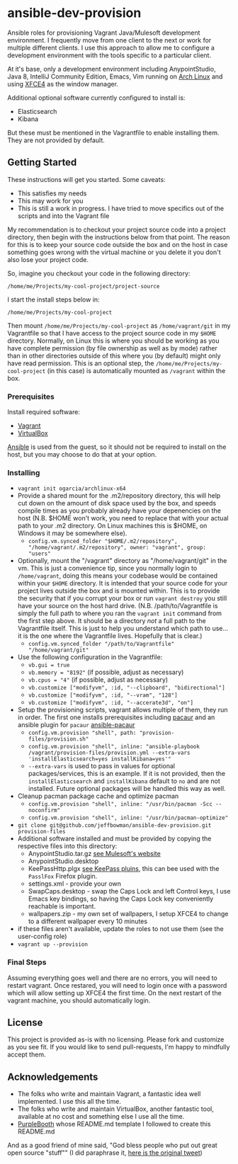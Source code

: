 # ansible-dev-provision

Ansible roles for provisioning Vagrant Java/Mulesoft development
environment. I frequently move from one client to the next or work for
multiple different clients. I use this approach to allow me to
configure a development environment with the tools specific to a
particular client.

At it's base, only a development environment including AnypointStudio,
Java 8, IntelliJ Community Edition, Emacs, Vim running
on [Arch Linux](https://www.archlinux.org) and
using [XFCE4](https://www.xfce.org) as the window manager.

Additional optional software currently configured to install is:

* Elasticsearch
* Kibana

But these must be mentioned in the Vagrantfile to enable installing
them. They are not provided by default.

## Getting Started

These instructions will get you started. Some caveats:

* This satisfies my needs
* This may work for you
* This is still a work in progress. I have tried to move specifics out
  of the scripts and into the Vagrant file

My recommendation is to checkout your project source code into a
project directory, then begin with the instructions below from that
point. The reason for this is to keep your source code outside the box
and on the host in case something goes wrong with the virtual machine
or you delete it you don't also lose your project code.

So, imagine you checkout your code in the following directory:

`/home/me/Projects/my-cool-project/project-source`

I start the install steps below in:

`/home/me/Projects/my-cool-project`

Then mount `/home/me/Projects/my-cool-project` as `/home/vagrant/git`
in my Vagrantfile so that I have access to the project source code in
my `$HOME` directory. Normally, on Linux this is where you should be
working as you have complete permission (by file ownership as well as
by mode) rather than in other directories outside of this where you
(by default) might only have read permission. This is an optional
step, the `/home/me/Projects/my-cool-project` (in this case) is
automatically mounted as `/vagrant` within the box.


### Prerequisites

Install required software: 

* [Vagrant](https://vagrantup.com/downloads.html)
* [VirtualBox](https://www.virtualbox.org/wiki/Downloads)

[Ansible](https://www.ansible.com) is used from the guest, so it
should not be required to install on the host, but you may choose to
do that at your option.

### Installing

* `vagrant init ogarcia/archlinux-x64`
* Provide a shared mount for the .m2/repository directory, this will
  help cut down on the amount of disk space used by the box, and
  speeds compile times as you probably already have your depenencies
  on the host (N.B. $HOME won't work, you need to replace that with 
  your actual path to your .m2 directory. On Linux machines this is 
  $HOME, on Windows it may be somewhere else).
  - `config.vm.synced_folder "$HOME/.m2/repository", "/home/vagrant/.m2/repository", owner: "vagrant", group: "users"`
* Optionally, mount the "/vagrant" directory as "/home/vagrant/git" in
  the vm. This is just a convenience tip, since you normally login to
  `/home/vagrant`, doing this means your codebase would be contained
  within your `$HOME` directory. It is intended that your source code
  for your project lives outside the box and is mounted within. This
  is to provide the security that if you corrupt your box or run
  `vagrant destroy` you still have your source on the host hard
  drive. (N.B. /path/to/Vagrantfile is simply the full path to where
  you ran the `vagrant init` command from the first step above. It
  should be a directory *not* a full path to the Vagrantfile
  itself. This is just to help you understand which path to use... it
  is the one where the Vagrantfile lives. Hopefully that is clear.)
  - `config.vm.synced_folder "/path/to/Vagrantfile" "/home/vagrant/git"`
* Use the following configuration in the Vagrantfile:
  - `vb.gui = true`
  - `vb.memory = "8192"` (if possible, adjust as necessary)
  - `vb.cpus = "4"`      (if possible, adjust as necessary)
  - `vb.customize ["modifyvm", :id, "--clipboard", "bidirectional"]`
  - `vb.customize ["modifyvm", :id, "--vram", "128"]`
  - `vb.customize ["modifyvm", :id, "--accerate3d", "on"]`
* Setup the provisioning scripts, vagrant allows multiple of them,
  they run in order. The first one installs prerequisites
  including [pacaur](https://aur.archlinux.org/packages/pacaur) and an
  ansible plugin for `pacaur` 
  [ansible-pacaur](https://git.project-insanity.org/onny/ansible-pacaur.git)
  - `config.vm.provision "shell", path: "provision-files/provision.sh"`
  - `config.vm.provision "shell", inline: "ansible-playbook /vagrant/provision-files/provision.yml --extra-vars 'installElasticsearch=yes installKibana=yes'"`
  - `--extra-vars` is used to pass in values for optional
    packages/services, this is an example. If it is not provided, then
    the `installElasticsearch` and `installKibana` default to `no` and
    are not installed. Future optional packages will be handled this
    way as well.
* Cleanup pacman package cache and optimize pacman
  - `config.vm.provision "shell", inline: "/usr/bin/pacman -Scc --noconfirm"`
  - `config.vm.provision "shell", inline: "/usr/bin/pacman-optimize"`
* `git clone git@github.com/jeffbowman/ansible-dev-provision.git provision-files`
* Additional software installed and must be provided by copying the
  respective files into this directory:
  - AnypointStudio.tar.gz [see Mulesoft's website](https://developer.mulesoft.com/dev/anypoint-studio)
  - AnypointStudio.desktop
  - KeePassHttp.plgx [see KeePass pluins](http://keepass.info/plugins.html#keepasshttp), this can bee used with the `PasslFox` Firefox plugin.
  - settings.xml - provide your own
  - SwapCaps.desktop - swap the Caps Lock and left Control keys, I use
    Emacs key bindings, so having the Caps Lock key conveniently
    reachable is important.
  - wallpapers.zip - my own set of wallpapers, I setup XFCE4 to change
    to a different wallpaper every 10 minutes
* if these files aren't available, update the roles to not use them (see the user-config role)
* `vagrant up --provision`

### Final Steps

Assuming everything goes well and there are no errors, you will need
to restart vagrant. Once restared, you will need to login once with a
password which will allow setting up XFCE4 the first time. On the next
restart of the vagrant machine, you should automatically login.

## License

This project is provided as-is with no licensing. Please fork and
customize as you see fit. If you would like to send pull-requests, I'm
happy to mindfully accept them.

## Acknowledgements

* The folks who write and maintain Vagrant, a fantastic idea well
  implemented. I use this all the time.
* The folks who write and maintain VirtualBox, another fantastic tool,
  available at no cost and something else I use all the time.
* [PurpleBooth](https://gist.github.com/PurpleBooth) whose README.md
  template I followed to create this README.md
  
And as a good friend of mine said, "God bless people who put out great
open source "stuff"" (I did paraphrase it, [here is the original tweet](https://twitter.com/cgorshing/status/834544794361802756))
